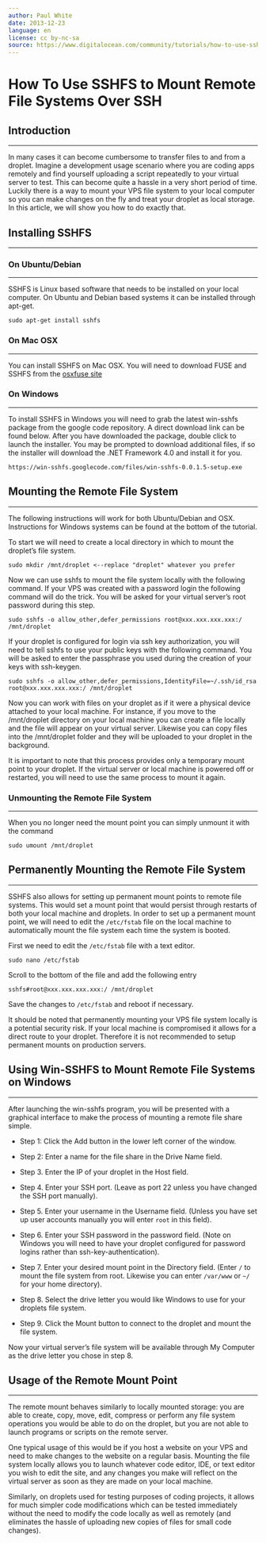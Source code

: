```yaml
---
author: Paul White
date: 2013-12-23
language: en
license: cc by-nc-sa
source: https://www.digitalocean.com/community/tutorials/how-to-use-sshfs-to-mount-remote-file-systems-over-ssh
---
```


# How To Use SSHFS to Mount Remote File Systems Over SSH

## Introduction

* * *

In many cases it can become cumbersome to transfer files to and from a droplet. Imagine a development usage scenario where you are coding apps remotely and find yourself uploading a script repeatedly to your virtual server to test. This can become quite a hassle in a very short period of time. Luckily there is a way to mount your VPS file system to your local computer so you can make changes on the fly and treat your droplet as local storage. In this article, we will show you how to do exactly that.

## Installing SSHFS

* * *

### On Ubuntu/Debian

* * *

SSHFS is Linux based software that needs to be installed on your local computer. On Ubuntu and Debian based systems it can be installed through apt-get.

    sudo apt-get install sshfs

### On Mac OSX

* * *

You can install SSHFS on Mac OSX. You will need to download FUSE and SSHFS from the [osxfuse site](http://osxfuse.github.io/)

### On Windows

* * *

To install SSHFS in Windows you will need to grab the latest win-sshfs package from the google code repository. A direct download link can be found below. After you have downloaded the package, double click to launch the installer. You may be prompted to download additional files, if so the installer will download the .NET Framework 4.0 and install it for you.

    https://win-sshfs.googlecode.com/files/win-sshfs-0.0.1.5-setup.exe

## Mounting the Remote File System

* * *

The following instructions will work for both Ubuntu/Debian and OSX. Instructions for Windows systems can be found at the bottom of the tutorial.

To start we will need to create a local directory in which to mount the droplet’s file system.

    sudo mkdir /mnt/droplet <--replace "droplet" whatever you prefer

Now we can use sshfs to mount the file system locally with the following command. If your VPS was created with a password login the following command will do the trick. You will be asked for your virtual server’s root password during this step.

    sudo sshfs -o allow_other,defer_permissions root@xxx.xxx.xxx.xxx:/ /mnt/droplet

If your droplet is configured for login via ssh key authorization, you will need to tell sshfs to use your public keys with the following command. You will be asked to enter the passphrase you used during the creation of your keys with ssh-keygen.

    sudo sshfs -o allow_other,defer_permissions,IdentityFile=~/.ssh/id_rsa root@xxx.xxx.xxx.xxx:/ /mnt/droplet

Now you can work with files on your droplet as if it were a physical device attached to your local machine. For instance, if you move to the /mnt/droplet directory on your local machine you can create a file locally and the file will appear on your virtual server. Likewise you can copy files into the /mnt/droplet folder and they will be uploaded to your droplet in the background.

It is important to note that this process provides only a temporary mount point to your droplet. If the virtual server or local machine is powered off or restarted, you will need to use the same process to mount it again.

### Unmounting the Remote File System

* * *

When you no longer need the mount point you can simply unmount it with the command

    sudo umount /mnt/droplet

## Permanently Mounting the Remote File System

* * *

SSHFS also allows for setting up permanent mount points to remote file systems. This would set a mount point that would persist through restarts of both your local machine and droplets. In order to set up a permanent mount point, we will need to edit the `/etc/fstab` file on the local machine to automatically mount the file system each time the system is booted.

First we need to edit the `/etc/fstab` file with a text editor.

    sudo nano /etc/fstab

Scroll to the bottom of the file and add the following entry

    sshfs#root@xxx.xxx.xxx.xxx:/ /mnt/droplet

Save the changes to `/etc/fstab` and reboot if necessary.

It should be noted that permanently mounting your VPS file system locally is a potential security risk. If your local machine is compromised it allows for a direct route to your droplet. Therefore it is not recommended to setup permanent mounts on production servers.

## Using Win-SSHFS to Mount Remote File Systems on Windows

* * *

After launching the win-sshfs program, you will be presented with a graphical interface to make the process of mounting a remote file share simple.

- Step 1: Click the Add button in the lower left corner of the window.

- Step 2: Enter a name for the file share in the Drive Name field.

- Step 3. Enter the IP of your droplet in the Host field.

- Step 4. Enter your SSH port. (Leave as port 22 unless you have changed the SSH port manually).

- Step 5. Enter your username in the Username field. (Unless you have set up user accounts manually you will enter `root` in this field).

- Step 6. Enter your SSH password in the password field. (Note on Windows you will need to have your droplet configured for password logins rather than ssh-key-authentication).

- Step 7. Enter your desired mount point in the Directory field. (Enter `/` to mount the file system from root. Likewise you can enter `/var/www` or `~/` for your home directory).

- Step 8. Select the drive letter you would like Windows to use for your droplets file system.

- Step 9. Click the Mount button to connect to the droplet and mount the file system.

Now your virtual server’s file system will be available through My Computer as the drive letter you chose in step 8.

## Usage of the Remote Mount Point

* * *

The remote mount behaves similarly to locally mounted storage: you are able to create, copy, move, edit, compress or perform any file system operations you would be able to do on the droplet, but you are not able to launch programs or scripts on the remote server.

One typical usage of this would be if you host a website on your VPS and need to make changes to the website on a regular basis. Mounting the file system locally allows you to launch whatever code editor, IDE, or text editor you wish to edit the site, and any changes you make will reflect on the virtual server as soon as they are made on your local machine.

Similarly, on droplets used for testing purposes of coding projects, it allows for much simpler code modifications which can be tested immediately without the need to modify the code locally as well as remotely (and eliminates the hassle of uploading new copies of files for small code changes).
